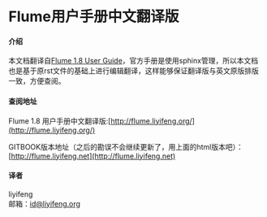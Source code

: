 # Flume用户手册中文翻译版

#### 介绍
本文档翻译自[Flume 1.8 User Guide](http://flume.apache.org/releases/content/1.8.0/FlumeUserGuide.html)，官方手册是使用sphinx管理，所以本文档也是基于原rst文件的基础上进行编辑翻译，这样能够保证翻译版与英文原版排版一致，方便查阅。

#### 查阅地址
Flume 1.8 用户手册中文翻译版:[http://flume.liyifeng.org/](http://flume.liyifeng.org/)

GITBOOK版本地址（之后的勘误不会继续更新了，用上面的html版本吧）：[http://flume.liyifeng.net](http://flume.liyifeng.net)

#### 译者
liyifeng  
邮箱：id@liyifeng.org